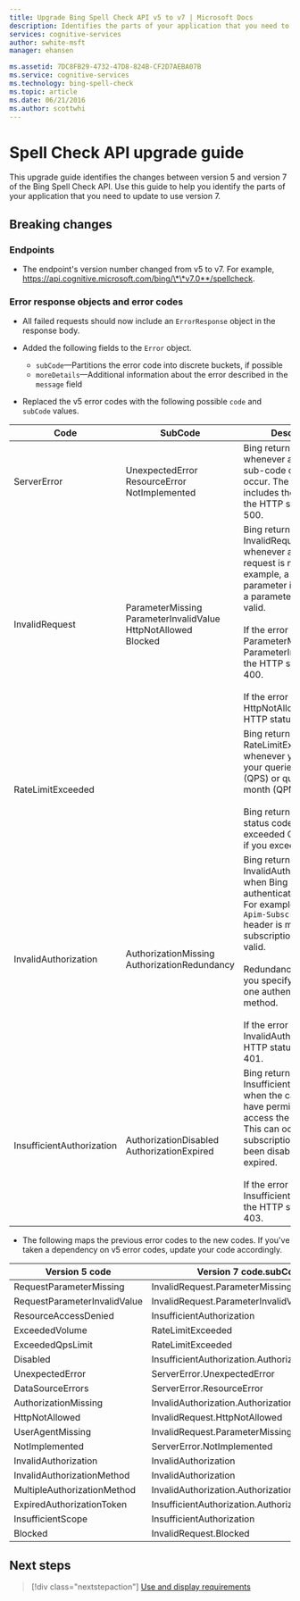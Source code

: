 ```yaml
---
title: Upgrade Bing Spell Check API v5 to v7 | Microsoft Docs
description: Identifies the parts of your application that you need to update to use version 7.
services: cognitive-services
author: swhite-msft
manager: ehansen

ms.assetid: 7DC8FB29-4732-47D8-824B-CF2D7AEBA07B
ms.service: cognitive-services
ms.technology: bing-spell-check
ms.topic: article
ms.date: 06/21/2016
ms.author: scottwhi
---
```


# Spell Check API upgrade guide

This upgrade guide identifies the changes between version 5 and version 7 of the Bing Spell Check API. Use this guide to help you identify the parts of your application that you need to update to use version 7.

## Breaking changes

### Endpoints

- The endpoint's version number changed from v5 to v7. For example, https://api.cognitive.microsoft.com/bing/\*\*v7.0**/spellcheck.

### Error response objects and error codes

- All failed requests should now include an `ErrorResponse` object in the response body.

- Added the following fields to the `Error` object.  
  - `subCode`&mdash;Partitions the error code into discrete buckets, if possible
  - `moreDetails`&mdash;Additional information about the error described in the `message` field
   

- Replaced the v5 error codes with the following possible `code` and `subCode` values.  
  
|Code|SubCode|Description
|-|-|-
|ServerError|UnexpectedError<br/>ResourceError<br/>NotImplemented|Bing returns ServerError whenever any of the sub-code conditions occur. The response includes these errors if the HTTP status code is 500.
|InvalidRequest|ParameterMissing<br/>ParameterInvalidValue<br/>HttpNotAllowed<br/>Blocked|Bing returns InvalidRequest whenever any part of the request is not valid. For example, a required parameter is missing or a parameter value is not valid.<br/><br/>If the error is ParameterMissing or ParameterInvalidValue, the HTTP status code is 400.<br/><br/>If the error is HttpNotAllowed, the HTTP status code 410.
|RateLimitExceeded||Bing returns RateLimitExceeded whenever you exceed your queries per second (QPS) or queries per month (QPM) quota.<br/><br/>Bing returns HTTP status code 429 if you exceeded QPS and 403 if you exceeded QPM.
|InvalidAuthorization|AuthorizationMissing<br/>AuthorizationRedundancy|Bing returns InvalidAuthorization when Bing cannot authenticate the caller. For example, the `Ocp-Apim-Subscription-Key` header is missing or the subscription key is not valid.<br/><br/>Redundancy occurs if you specify more than one authentication method.<br/><br/>If the error is InvalidAuthorization, the HTTP status code is 401.
|InsufficientAuthorization|AuthorizationDisabled<br/>AuthorizationExpired|Bing returns InsufficientAuthorization when the caller does not have permissions to access the resource. This can occur if the subscription key has been disabled or has expired. <br/><br/>If the error is InsufficientAuthorization, the HTTP status code is 403.

- The following maps the previous error codes to the new codes. If you've taken a dependency on v5 error codes, update your code accordingly.  
  
|Version 5 code|Version 7 code.subCode
|-|-
|RequestParameterMissing|InvalidRequest.ParameterMissing
RequestParameterInvalidValue|InvalidRequest.ParameterInvalidValue
ResourceAccessDenied|InsufficientAuthorization
ExceededVolume|RateLimitExceeded
ExceededQpsLimit|RateLimitExceeded
Disabled|InsufficientAuthorization.AuthorizationDisabled
UnexpectedError|ServerError.UnexpectedError
DataSourceErrors|ServerError.ResourceError
AuthorizationMissing|InvalidAuthorization.AuthorizationMissing
HttpNotAllowed|InvalidRequest.HttpNotAllowed
UserAgentMissing|InvalidRequest.ParameterMissing
NotImplemented|ServerError.NotImplemented
InvalidAuthorization|InvalidAuthorization
InvalidAuthorizationMethod|InvalidAuthorization
MultipleAuthorizationMethod|InvalidAuthorization.AuthorizationRedundancy
ExpiredAuthorizationToken|InsufficientAuthorization.AuthorizationExpired
InsufficientScope|InsufficientAuthorization
Blocked|InvalidRequest.Blocked

## Next steps

> [!div class="nextstepaction"]
> [Use and display requirements](./UseAndDisplayRequirements.md)
